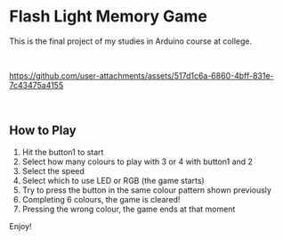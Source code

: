 # Flash Light Memory Game

This is the final project of my studies in Arduino course at college.

<br>

https://github.com/user-attachments/assets/517d1c6a-6860-4bff-831e-7c43475a4155

<br>

## How to Play
1. Hit the button1 to start
2. Select how many colours to play with 3 or 4 with button1 and 2
3. Select the speed
4. Select which to use LED or RGB (the game starts)
5. Try to press the button in the same colour pattern shown previously
6. Completing 6 colours, the game is cleared!
7. Pressing the wrong colour, the game ends at that moment  

Enjoy!
